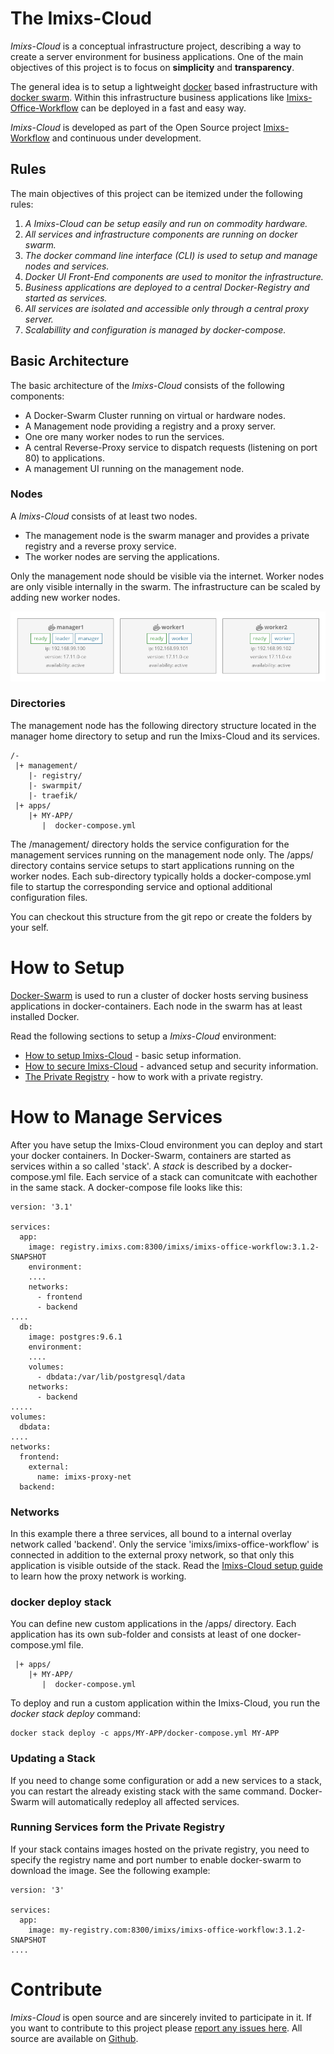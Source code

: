 # The Imixs-Cloud

_Imixs-Cloud_ is a conceptual infrastructure project, describing a way to create a server environment for business applications.
One of the main objectives of this project is to focus on **simplicity** and **transparency**. 

The general idea is to setup a lightweight [docker](https://www.docker.com/) based infrastructure with [docker swarm](https://docs.docker.com/engine/swarm/). Within this infrastructure business applications like [Imixs-Office-Workflow](http://www.office-workflow.de) can be deployed in a fast and easy way. 

_Imixs-Cloud_ is developed as part of the Open Source project [Imixs-Workflow](http://www.imixs.org) and continuous under development. 


## Rules
The main objectives of this project can be itemized under the following rules:

 1. _A Imixs-Cloud can be setup easily and run on commodity hardware._
 2. _All services and infrastructure components are running on docker swarm._
 3. _The docker command line interface (CLI) is used to setup and manage nodes and services._ 
 4. _Docker UI Front-End components are used to monitor the infrastructure._
 5. _Business applications are deployed to a central Docker-Registry and started as services._
 6. _All services are isolated and accessible only through a central proxy server._
 7. _Scalabillity and configuration is managed by docker-compose._
 
 
## Basic Architecture

The basic architecture of the _Imixs-Cloud_ consists of the following components:

 * A Docker-Swarm Cluster running on virtual or hardware nodes. 
 * A Management node providing a registry and a proxy server.
 * One ore many worker nodes to run the services. 
 * A central Reverse-Proxy service to dispatch requests (listening on port 80) to applications.
 * A management UI running on the management node.
 
 
### Nodes

A _Imixs-Cloud_ consists of at least two nodes. 

* The management node is the swarm manager and provides a private registry and a reverse proxy service.
* The worker nodes are serving the applications. 

Only the management node should be visible via the internet. Worker nodes are only visible internally in the swarm. The infrastructure can be scaled by adding new worker nodes. 


<img src="imixs-cloud-01.png" />
 
### Directories 
 
The management node has the following directory structure located in the manager home directory to setup and run the Imixs-Cloud and its services. 

	/-
	 |+ management/
	    |- registry/
	    |- swarmpit/
	    |- traefik/
	 |+ apps/
	    |+ MY-APP/
	       |  docker-compose.yml

The /management/ directory holds the service configuration for the management services running on the management node only. 
The /apps/ directory contains service setups to start applications running on the worker nodes.
Each sub-directory typically holds a docker-compose.yml file to startup the corresponding service and optional additional configuration files. 

You can checkout this structure from the git repo or create the folders by your self. 
 
 
# How to Setup

[Docker-Swarm](https://docs.docker.com/engine/swarm/) is used to run a cluster of docker hosts serving business applications in docker-containers.
Each node in the swarm has at least installed Docker.

Read the following sections to setup a _Imixs-Cloud_ environment:

 * [How to setup Imixs-Cloud](SETUP.md) - basic setup information.
 * [How to secure Imixs-Cloud](SECURITY.md) - advanced setup and security information.
 * [The Private Registry](REGESTRY.md) - how to work with a private registry.


# How to Manage Services

After you have setup the Imixs-Cloud environment you can deploy and start your docker containers. 
In Docker-Swarm, containers are started as services within a so called 'stack'. A _stack_ is described by a docker-compose.yml file. Each service of a stack can comunitcate with eachother in the same stack. A docker-compose file looks like this:

	version: '3.1'
	
	services:
	  app:
	    image: registry.imixs.com:8300/imixs/imixs-office-workflow:3.1.2-SNAPSHOT
	    environment:
	    ....
	    networks:
	      - frontend
	      - backend  
	....
	  db:
	    image: postgres:9.6.1
	    environment:
		....
	    volumes: 
	      - dbdata:/var/lib/postgresql/data
	    networks:
	      - backend
	.....
	volumes:
	  dbdata:
	....
	networks:
	  frontend:
	    external:
	      name: imixs-proxy-net 
	  backend: 


### Networks
In this example there a three services, all bound to a internal overlay network called 'backend'. Only the service 'imixs/imixs-office-workflow' is connected in addition to the external proxy network, so that only this application is visible outside of the stack. Read the [Imixs-Cloud setup guide](SETUP.md) to learn how the proxy network is working. 

### docker deploy stack
You can define new custom applications in the /apps/ directory. Each application has its own sub-folder and consists at least of one docker-compose.yml file. 

	 |+ apps/
	    |+ MY-APP/
	       |  docker-compose.yml

To deploy and run a custom application within the Imixs-Cloud, you run the _docker stack deploy_ command:

	docker stack deploy -c apps/MY-APP/docker-compose.yml MY-APP 

### Updating a Stack
If you need to change some configuration or add a new services to a stack, you can restart the already existing stack with the same command. Docker-Swarm will automatically redeploy all affected services. 


### Running Services form the Private Registry
If your stack contains images hosted on the private registry, you need to specify the registry name and port number to enable docker-swarm to download the image.  See the following example:


	version: '3'
	
	services:
	  app:
	    image: my-registry.com:8300/imixs/imixs-office-workflow:3.1.2-SNAPSHOT
	....


  
# Contribute

_Imixs-Cloud_ is open source and are sincerely invited to participate in it. 
If you want to contribute to this project please [report any issues here](https://github.com/imixs/imixs-cloud/issues). 
All source are available on [Github](https://github.com/imixs/imixs-cloud).

